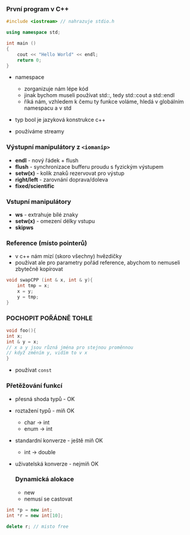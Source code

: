 ### První program v C++
```c++
#include <iostream> // nahrazuje stdio.h

using namespace std;

int main ()
{
	cout << "Hello World" << endl;
	return 0;
}
```
- namespace
	- zorganizuje nám lépe kód
	- jinak bychom museli používat std::, tedy std::cout a std::endl
	- říká nám, vzhledem k čemu ty funkce voláme, hledá v globálním namespacu a v std
- typ bool je jazyková konstrukce c++

- používáme streamy
### Výstupní manipulátory z `<iomanip>`
- **endl** - nový řádek + flush
- **flush** - synchronizace bufferu proudu s fyzickým výstupem
- **setw(x)** - kolik znaků rezervovat pro výstup
- **right/left** - zarovnání doprava/doleva
- **fixed/scientific**

### Vstupní manipulátory
- **ws** - extrahuje bílé znaky
- **setw(x)** - omezení délky vstupu
- **skipws**

### Reference (místo pointerů)
- v c++ nám mizí (skoro všechny) hvězdičky
- používat ale pro parametry pořád reference, abychom to nemuseli zbytečně kopírovat
```c++
void swapCPP (int & x, int & y){
	int tmp = x;
	x = y;
	y = tmp;
}
```

### POCHOPIT POŘÁDNĚ TOHLE
```c++
void foo(){
int x;
int & y = x;
// x a y jsou různá jména pro stejnou proměnnou
// když změním y, vidím to v x
}
```

- používat `const`
### Přetěžování funkcí
- přesná shoda typů - OK
- roztažení typů - míň OK
	- char -> int
	- enum -> int
- standardní konverze - ještě míň OK
	- int -> double
- uživatelská konverze - nejmíň OK
  
  ### Dynamická alokace
  - new
  - nemusí se castovat
```c++
int *p = new int;
int *r = new int[10];

delete r; // misto free
```